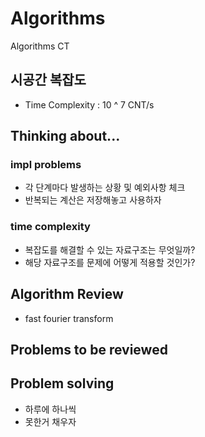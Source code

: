 # Algorithms
Algorithms CT

## 시공간 복잡도
- Time Complexity : 10 ^ 7 CNT/s

## Thinking about...

### impl problems
- 각 단계마다 발생하는 상황 및 예외사항 체크
- 반복되는 계산은 저장해놓고 사용하자

### time complexity
- 복잡도를 해결할 수 있는 자료구조는 무엇일까?
- 해당 자료구조를 문제에 어떻게 적용할 것인가?

## Algorithm Review
- fast fourier transform

## Problems to be reviewed


## Problem solving
- 하루에 하나씩
- 못한거 채우자
